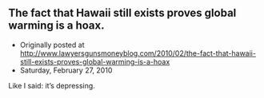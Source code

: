 ## The fact that Hawaii still exists proves global warming is a hoax.

 * Originally posted at http://www.lawyersgunsmoneyblog.com/2010/02/the-fact-that-hawaii-still-exists-proves-global-warming-is-a-hoax
 * Saturday, February 27, 2010

Like I said: it’s depressing.